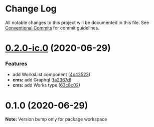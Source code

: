 # Change Log

All notable changes to this project will be documented in this file.
See [Conventional Commits](https://conventionalcommits.org) for commit guidelines.

# [0.2.0-ic.0](https://github.com/JakeElder/tenjin/compare/v0.1.0...v0.2.0-ic.0) (2020-06-29)


### Features

* add WorksList component ([4c43523](https://github.com/JakeElder/tenjin/commit/4c43523fdbd8af0af72891e974813314f9692bb4))
* **cms:** add Graphql ([fa2367d](https://github.com/JakeElder/tenjin/commit/fa2367d40172d9e28a3567409386f2de44a7ca37))
* **cms:** add Works type ([63c8c02](https://github.com/JakeElder/tenjin/commit/63c8c02f61b9a57f6972ce97a6571a23357352a5))





# 0.1.0 (2020-06-29)

**Note:** Version bump only for package workspace
